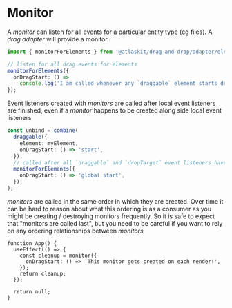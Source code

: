 # Monitor

A _monitor_ can listen for all events for a particular entity type (eg files). A _drag adapter_ will provide a monitor.

```ts
import { monitorForElements } from '@atlaskit/drag-and-drop/adapter/element';

// listen for all drag events for elements
monitorForElements({
  onDragStart: () =>
    console.log('I am called whenever any `draggable` element starts dragging'),
});
```

Event listeners created with _monitors_ are called after local event listeners are finished, even if a _monitor_ happens to be created along side local event listeners

```ts
const unbind = combine(
  draggable({
    element: myElement,
    onDragStart: () => 'start',
  }),
  // called after all `draggable` and `dropTarget` event listeners have been called
  monitorForElements({
    onDragStart: () => 'global start',
  }),
);
```

_monitors_ are called in the same order in which they are created. Over time it can be hard to reason about what this ordering is as a consumer as you might be creating / destroying monitors frequently. So it is safe to expect that "monitors are called last", but you need to be careful if you want to rely on any ordering relationships between _monitors_

```tsx
function App() {
  useEffect(() => {
    const cleanup = monitor({
      onDragStart: () => 'This monitor gets created on each render!',
    });
    return cleanup;
  });

  return null;
}
```

